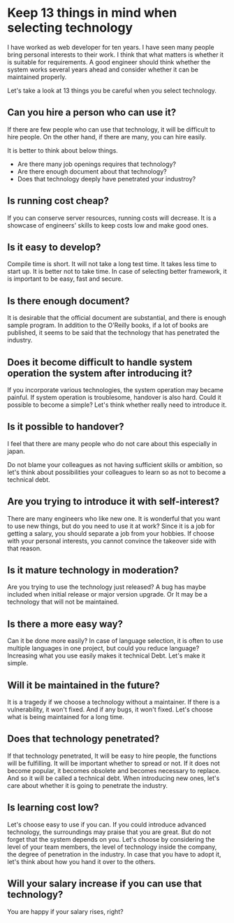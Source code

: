 # Keep 13 things in mind when selecting technology

I have worked as web developer for ten years. I have seen many people bring personal interests to their work. I think that what matters is whether it is suitable for requirements. A good engineer should think whether the system works several years ahead and consider whether it can be maintained properly.

Let's take a look at 13 things you be careful when you select technology.


## Can you hire a person who can use it?

If there are few people who can use that technology, it will be difficult to hire people. On the other hand, if there are many, you can hire easily.

It is better to think about below things.

* Are there many job openings requires that technology?
* Are there enough document about that technology?
* Does that technology deeply have penetrated your industroy?



## Is running cost cheap?

If you can conserve server resources, running costs will decrease. It is a showcase of engineers' skills to keep costs low and make good ones.



## Is it easy to develop?

Compile time is short. It will not take a long test time. It takes less time to start up. It is better not to take time. In case of selecting better framework, it is important to be easy, fast and secure.



## Is there enough document?

It is desirable that the official document are substantial, and there is enough sample program. In addition to the O'Reilly books, if a lot of books are published, it seems to be said that the technology that has penetrated the industry.



## Does it become difficult to handle system operation the system after introducing it?

If you incorporate various technologies, the system operation may became painful. If system operation is troublesome, handover is also hard.
Could it possible to become a simple? Let's think whether really need to introduce it.



## Is it possible to handover?

I feel that there are many people who do not care about this especially in japan.

Do not blame your colleagues as not having sufficient skills or ambition, so let's think about possibilities your colleagues to learn so as not to become a technical debt.



## Are you trying to introduce it with self-interest?

There are many engineers who like new one.
It is wonderful that you want to use new things, but do you need to use it at work?
Since it is a job for getting a salary, you should separate a job from your hobbies. If choose with your personal interests, you cannot convince the takeover side with that reason.



## Is it mature technology in moderation?

Are you trying to use the technology just released?
A bug has maybe included when initial release or major version upgrade. Or It may be a technology that will not be maintained.



## Is there a more easy way?

Can it be done more easily?
In case of language selection, it is often to use multiple languages ​​in one project, but could you reduce language?
Increasing what you use easily makes it technical Debt. Let's make it simple.  



## Will it be maintained in the future?

It is a tragedy if we choose a technology without a maintainer.
If there is a vulnerability, it won't fixed. And if any bugs, it won't fixed. Let's choose what is being maintained for a long time.



## Does that technology penetrated?

If that technology penetrated, It will be easy to hire people, the functions will be fulfilling. It will be important whether to spread or not. If it does not become popular, it becomes obsolete and becomes necessary to replace. And so it will be called a technical debt.
When introducing new ones, let's care about whether it is going to penetrate the industry.



## Is learning cost low?

Let's choose easy to use if you can.
If you could introduce advanced technology, the surroundings may praise that you are great. But do not forget that the system depends on you.
Let's choose by considering the level of your team members, the level of technology inside the company, the degree of penetration in the industry.
In case that you have to adopt it, let's think about how you hand it over to the others.



## Will your salary increase if you can use that technology?

You are happy if your salary rises, right?
